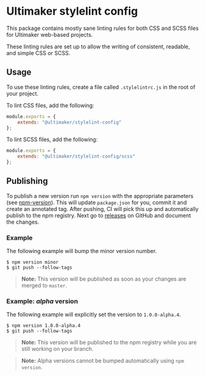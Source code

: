 # Ultimaker stylelint config

This package contains mostly sane linting rules for both CSS and SCSS files for
Ultimaker web-based projects.

These linting rules are set up to allow the writing of consistent, readable, and
simple CSS or SCSS.

## Usage

To use these linting rules, create a file called `.stylelintrc.js` in the root
of your project.

To lint CSS files, add the following:

```javascript
module.exports = {
    extends: "@ultimaker/stylelint-config"
};
```

To lint SCSS files, add the following:

```javascript
module.exports = {
    extends: "@ultimaker/stylelint-config/scss"
};
```

## Publishing

To publish a new version run `npm version` with the appropriate parameters (see
[npm-version](https://docs.npmjs.com/cli/version)). This will update
`package.json` for you, commit it and create an annotated tag. After pushing, CI
will pick this up and automatically publish to the npm registry. Next go to
[releases](https://github.com/Ultimaker/stylelint-config/releases) on GitHub and
document the changes.

### Example

The following example will bump the minor version number.

```shell
$ npm version minor
$ git push --follow-tags
```

> **Note:** This version will be published as soon as your changes are merged to
> `master`.

### Example: _alpha_ version

The following example will explicitly set the version to `1.0.0-alpha.4`.

```shell
$ npm version 1.0.0-alpha.4
$ git push --follow-tags
```

> **Note:** This version will be published to the npm registry while you are
> still working on your branch.

> **Note:** Alpha versions cannot be bumped automatically using `npm version`.
